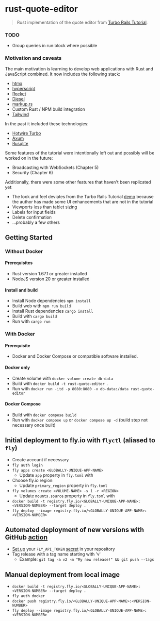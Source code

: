 # rust-quote-editor

> Rust implementation of the quote editor from [Turbo Rails Tutorial](https://www.hotrails.dev/turbo-rails).

### TODO
* Group queries in run block where possible

### Motivation and caveats

The main motivation is learning to develop web applications with Rust and JavaScript combined. It now includes
the following stack:

* [htmx](https://htmx.org/)
* [hyperscript](https://hyperscript.org/)
* [Rocket](https://rocket.rs/)
* [Diesel](https://diesel.rs/)
* [markup.rs](https://github.com/utkarshkukreti/markup.rs)
* Custom Rust / NPM build integration
* [Tailwind](https://tailwindcss.com/)

In the past it included these technologies:

* [Hotwire Turbo](https://turbo.hotwired.dev/)
* [Axum](https://github.com/tokio-rs/axum)
* [Rusqlite](https://github.com/rusqlite/rusqlite)

Some features of the tutorial were intentionally left out and possibly will be worked on in the future:

* Broadcasting with WebSockets (Chapter 5)
* Security (Chapter 6)

Additionally, there were some other features that haven't been replicated yet:

* The look and feel deviates from the Turbo Rails Tutorial [demo](https://www.hotrails.dev/quotes) because the author has made some UI enhancements that are not in the tutorial
* Viewports less than tablet sizing
* Labels for input fields
* Delete confirmation
* ...probably a few others

## Getting Started

### Without Docker

#### Prerequisites

* Rust version 1.67.1 or greater installed
* NodeJS version 20 or greater installed

#### Install and build

* Install Node dependencies `npm install`
* Build web with `npm run build` 
* Install Rust dependencies `cargo install`
* Build with `cargo build`
* Run with `cargo run`

### With Docker

#### Prerequisite

* Docker and Docker Compose or compatible software installed.

#### Docker only

* Create volume with `docker volume create db-data`
* Build with `docker build -t rust-quote-editor .`
* Run with `docker run -itd -p 8080:8080 -v db-data:/data rust-quote-editor`

#### Docker Compose

* Build with `docker compose build`
* Run with `docker compose up` or `docker compose up -d` (build step not necessary once built)

## Initial deployment to fly.io with `flyctl` (aliased to `fly`)
* Create account if necessary
* `fly auth login`
* `fly apps create <GLOBALLY-UNIQUE-APP-NAME>`
  * Update `app` property in `fly.toml` with <APP-NAME>
* Choose fly.io region
  * Update `primary_region` property in `fly.toml`
* `fly volumes create <VOLUME-NAME> -s 1 -r <REGION>`
  * Update `mounts.source` property in `fly.toml` with <VOLUME-NAME>
* `docker build -t registry.fly.io/<GLOBALLY-UNIQUE-APP-NAME>:<VERSION-NUMBER> --target deploy .`
* `fly deploy --image registry.fly.io/<GLOBALLY-UNIQUE-APP-NAME>:<VERSION-NUMBER>`

## Automated deployment of new versions with GitHub [action](.github/workflows/deploy.yml)
* [Set up](https://docs.github.com/en/actions/security-guides/using-secrets-in-github-actions) your `FLY_API_TOKEN` [secret](https://fly.io/docs/reference/deploy-tokens/) in your repository
* Tag release with a tag name starting with 'v'
  * Example: `git tag -a v2 -m "My new release!" && git push --tags`

## Manual deployment from local image
* `docker build -t registry.fly.io/<GLOBALLY-UNIQUE-APP-NAME>:<VERSION-NUMBER> --target deploy .`
* `fly auth docker`
* `docker push registry.fly.io/<GLOBALLY-UNIQUE-APP-NAME>:<VERSION-NUMBER>`
* `fly deploy --image registry.fly.io/<GLOBALLY-UNIQUE-APP-NAME>:<VERSION-NUMBER>`

